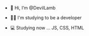 - 🐑 Hi, I’m @DevilLamb
- 👩‍💻 I'm studying to be a developer

- 💻 Studying now ... JS, CSS, HTML

<!---
DevilLamb/DevilLamb is a ✨ special ✨ repository because its `README.md` (this file) appears on your GitHub profile.
You can click the Preview link to take a look at your changes.
--->
